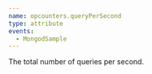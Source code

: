 ```yaml
---
name: opcounters.queryPerSecond
type: attribute
events:
  - MongodSample
---
```


The total number of queries per second.
